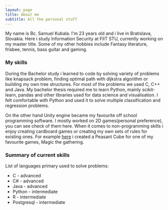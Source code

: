 ```yaml
---
layout: page
title: About me
subtitle: All the personal stuff
---
```


My name is Bc. Samuel Kubala. I'm 23 years old and i live in Bratislava, Slovakia. Here i study Information Security at FIIT STU, currently working on my master title. Some of my other hobbies include Fantasy literature, frisbee, tennis, bass guitar and gaming.

### My skills
During the Bachelor study i learned to code by solving variety of problems like knapsack problem, finding optimal path with dijkstra algorithm or building my own tree structures. For most of the problems we used C, C++ and Java.
My bachelor thesis required me to learn Python, mainly scikit-learn, pandas and other libraries used for data science and visualisation. I felt comfortable with Python and used it to solve multiple classification and regression problems.

On the other hand Unity engine became my favourite off school programming software. I mostly worked on 2D games(personal preference), you can see check of them here. 
When it comes to non-programming skills i enjoy creating cardboard games or creating my own sets of rules for existing ones. For example [here](https://cubecobra.com/cube/list/5edf553764abb70f9b2f0ffa) i created a Peasant Cube for one of my favourite games, Magic the gathering.

### Summary of current skills  
List of languages primary used to solve problems:
- C - advanced
- C# - advanced
- Java - advanced
- Python - intermediate
- R - intermediate
- Postgresql - intermediate


